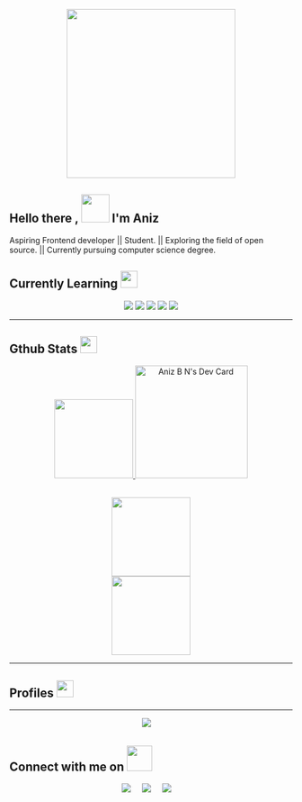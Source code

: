 <p align ="center"><img src="https://i.pinimg.com/originals/1a/a5/41/1aa54136f55c03a40ba7192ebe9b0a41.gif" width="300rem"></p>
<!--  <p align="right">
 <a href="https://app.daily.dev/4N1Z"><img src="https://api.daily.dev/devcards/f0c7215cf1c444108b43f50c37660a37.png?r=wtv" width="200" alt="Aniz B N's Dev Card"/></a>
 </p> -->

## Hello there , <img src="https://i.pinimg.com/originals/a8/d0/ff/a8d0ff331b4fffd6f536c38e09725fc0.gif" width="50px">  I'm Aniz

 Aspiring Frontend developer || Student. 
 || Exploring the field of open source.
 || Currently pursuing computer science degree. 
 
 
 

 

## Currently Learning  <img src="https://thumbs.gfycat.com/PerfumedColossalGadwall-size_restricted.gif" width="30px">

<p align="center">
<img src="https://img.shields.io/badge/Java-ED8B00?style=for-the-badge&logo=java&logoColor=white"> 
 <img src="https://img.shields.io/badge/C-00599C?style=for-the-badge&logo=c&logoColor=white"> 
 <img src="https://img.shields.io/badge/HTML-239120?style=for-the-badge&logo=html5&logoColor=white">  
<img src="https://img.shields.io/badge/CSS-239120?&style=for-the-badge&logo=css3&logoColor=white"> 
 <img src ="https://img.shields.io/badge/JavaScript-323330?style=for-the-badge&logo=javascript&logoColor=F7DF1E"> </p>

---

## **Gthub Stats <img src="https://media.giphy.com/media/VEzBzSyEOKtXGuPIQw/giphy.gif" width="30px">**

 
 <p align="center">
<a href="https://github.com/4N1Z">
  <img height="140em" src="https://github-readme-stats.vercel.app/api?username=4N1Z&theme=dracula&show_icons=true&&hide_border=true&count_private=true"/>
  <a href="https://app.daily.dev/4N1Z"><img src="https://api.daily.dev/devcards/f0c7215cf1c444108b43f50c37660a37.png?r=wtv" width="200" alt="Aniz B N's Dev Card"/></a>
 </p>
 <p align ="center"> 
 <br>
  <img height="140em" src="https://github-readme-stats.vercel.app/api/top-langs/?username=4N1Z&layout=compact&langs_count=8&hide_border=true&theme=dracula"/>
 <br>
   <img height="140em" src="https://activity-graph.herokuapp.com/graph?username=4N1Z&hide_border=true&theme=dracula" />
 
 
 </p>

<!-- 
 <p align="right">
 <a href="https://app.daily.dev/4N1Z"><img src="https://api.daily.dev/devcards/f0c7215cf1c444108b43f50c37660a37.png?r=wtv" width="200" alt="Aniz B N's Dev Card"/></a>
 </p>
   -->


<!--   </p> -->
  
---


## **Profiles** <img src="https://thumbs.gfycat.com/ExhaustedSpottedGazelle-size_restricted.gif" width="30px">
 
---

 <p align="center">
    <a target="_blank"href="https://www.linkedin.com/in/aniz-bin-nowshad"><img src="https://img.shields.io/badge/linkedin-%230077B5.svg?&style=for-the-badge&logo=linkedin&logoColor=white" /></a>&nbsp;&nbsp;&nbsp;&nbsp;
<!--     <a target="_blank"href="https://www.hackerrank.com/anizbn"><img src="https://img.shields.io/badge/-Hackerrank-2EC866?style=for-the-badge&logo=HackerRank&logoColor=white" /></a>&nbsp;&nbsp;&nbsp;&nbsp;  -->

</p>

## **Connect with me on** <img src="https://onlinegiftools.com/images/examples-onlinegiftools/jump-hello-transparent.gif" width="45px">
<p align ="center">
  <a target="_blank"href="https://twitter.com/aniz_nowshad"><img src="https://img.shields.io/badge/twitter-%231DA1F2.svg?&style=for-the-badge&logo=twitter&logoColor=white" /></a>&nbsp;&nbsp;&nbsp;&nbsp;
 <a href="mailto:anizbinnowshad@gmail.com?subject=Hey%20Aniz,%20From%20Github"><img src="https://img.shields.io/badge/gmail-%23D14836.svg?&style=for-the-badge&logo=gmail&logoColor=white" /></a>&nbsp;&nbsp;&nbsp;&nbsp;
 <a target="_blank"href="https://www.discordapp.com"><img src="https://img.shields.io/badge/Discord-7289DA?style=for-the-badge&logo=discord&logoColor=white" /></a>&nbsp;&nbsp;&nbsp;&nbsp;


